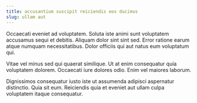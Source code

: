 ```yaml
---
title: accusantium suscipit reiciendis eos ducimus
slug: ullam aut
---
```


Occaecati eveniet ad voluptatem. Soluta iste animi sunt voluptatem accusamus sequi et debitis. Aliquam dolor sint sint sed. Error ratione earum atque numquam necessitatibus. Dolor officiis qui aut natus eum voluptatum qui.

Vitae vel minus sed qui quaerat similique. Ut at enim consequatur quia voluptatem dolorem. Occaecati iure dolores odio. Enim vel maiores laborum.

Dignissimos consequatur iusto iste ut assumenda adipisci aspernatur distinctio. Quia sit eum. Reiciendis quia et eveniet aut ullam culpa voluptatem itaque consequatur.
